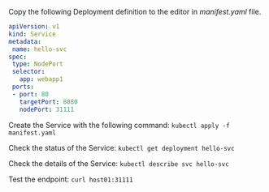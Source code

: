 Copy the following Deployment definition to the editor in *manifest.yaml* file.
```yaml
apiVersion: v1
kind: Service
metadata:
 name: hello-svc
spec:
 type: NodePort
 selector:
   app: webapp1
 ports:
 - port: 80
   targetPort: 8080
   nodePort: 31111
```

Create the Service with the following command: ``kubectl apply -f manifest.yaml``

Check the status of the Service: ``kubectl get deployment hello-svc``

Check the details of the Service: ``kubectl describe svc hello-svc``

Test the endpoint: ``curl host01:31111``